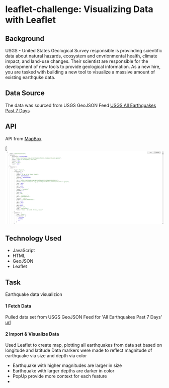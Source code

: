 # leaflet-challenge: Visualizing Data with Leaflet
## Background 
USGS - United States Geological Survey responsible is provinding scientific data about natural hazards, ecosystem and envrionmental health, climate impact, and land-use changes.
Their scientist are responsible for the development of new tools to provide geological information.
As a new hire, you are tasked with building a new tool to visualize a massive amount of existing earthquke data. 
## Data Source
The data was sourced from USGS GeoJSON Feed
[USGS All Earthquakes Past 7 Days](https://earthquake.usgs.gov/earthquakes/feed/v1.0/summary/all_week.geojson)

## API
API from [MapBox](https://www.mapbox.com/)

[![geojson Data Image](https://github.com/cc-christin/leaflet-challenge/blob/main/Images/MyJSON.png)

## Technology Used
* JavaScript
* HTML
* GeoJSON
* Leaflet

## Task 
Earthquake data visualizion 

#### 1 Fetch Data
Pulled data set from USGS GeoJSON Feed for 'All Earthquakes Past 7 Days' [url](https://earthquake.usgs.gov/earthquakes/feed/v1.0/summary/all_week.geojson)

#### 2 Import & Visualize Data
Used Leaflet to create map, plotting all earthquakes from data set based on longitude and latitude 
Data markers were made to reflect magnitude of earthquake via size and depth via color
* Earthquake with higher magnitudes are larger in size
* Earthquake with larger depths are darker in color
* PopUp provide more context for each feature 
* 

